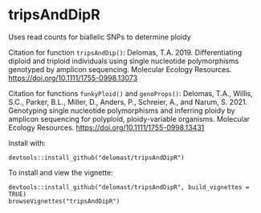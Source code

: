 # tripsAndDipR
Uses read counts for biallelic SNPs to determine ploidy

Citation for function `tripsAndDip()`: Delomas, T.A. 2019. Differentiating diploid and 
triploid individuals using single nucleotide polymorphisms genotyped by amplicon 
sequencing. Molecular Ecology Resources. https://doi.org/10.1111/1755-0998.13073

Citation for functions `funkyPloid()` and `genoProps()`: Delomas, T.A., Willis, S.C., 
Parker, B.L., Miller, D., Anders, P., Schreier, A., and Narum, S. 2021. Genotyping single 
nucleotide polymorphisms and inferring ploidy by amplicon sequencing for polyploid, 
ploidy-variable organisms. Molecular Ecology Resources. https://doi.org/10.1111/1755-0998.13431

Install with:  
```
devtools::install_github("delomast/tripsAndDipR")
```

To install and view the vignette:
```
devtools::install_github("delomast/tripsAndDipR", build_vignettes = TRUE)
browseVignettes("tripsAndDipR")
```
